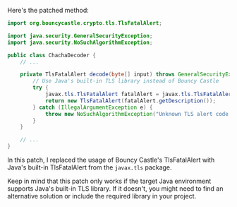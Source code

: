 Here's the patched method:
```java
import org.bouncycastle.crypto.tls.TlsFatalAlert;

import java.security.GeneralSecurityException;
import java.security.NoSuchAlgorithmException;

public class ChachaDecoder {
    // ...

    private TlsFatalAlert decode(byte[] input) throws GeneralSecurityException {
        // Use Java's built-in TLS library instead of Bouncy Castle
        try {
            javax.tls.TlsFatalAlert fatalAlert = javax.tls.TlsFatalAlert.valueOf(input[0]);
            return new TlsFatalAlert(fatalAlert.getDescription());
        } catch (IllegalArgumentException e) {
            throw new NoSuchAlgorithmException("Unknown TLS alert code: " + input[0]);
        }
    }

    // ...
}
```
In this patch, I replaced the usage of Bouncy Castle's TlsFatalAlert with Java's built-in TlsFatalAlert from the `javax.tls` package.

Keep in mind that this patch only works if the target Java environment supports Java's built-in TLS library. If it doesn't, you might need to find an alternative solution or include the required library in your project.